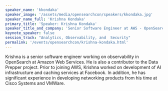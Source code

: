 ```yaml
---
speaker_name: 'kkondaka'
speaker_image: '/assets/media/opensearchcon/speakers/kkondaka.jpg'
speaker_name_full: 'Krishna Kondaka'
primary_title: 'Speaker: Krishna Kondaka'
speaker_title_and_company: 'Senior Software Engineer at AWS - OpenSearch'
keynote_speaker: false
session_track: "Analytics, Observability, and  Security"
permalink: '/events/opensearchcon/krishna-kondaka.html'
---
```

Krishna is a senior software engineer working on observability in OpenSearch at Amazon Web Services. He is also a contributor to the Data Prepper project. Prior to joining AWS, Krishna worked on development of AI infrastructure and caching services at Facebook. In addition, he has significant experience in developing networking products from his time at Cisco Systems and VMWare.



